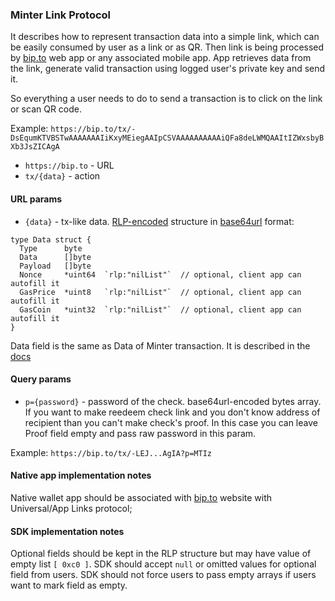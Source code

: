 ### Minter Link Protocol

It describes how to represent transaction data into a simple link, which can be easily consumed by user as a link or as QR. Then link is being processed by [bip.to](https://bip.to) web app or any associated mobile app. App retrieves data from the link, generate valid transaction using logged user's private key and send it.

So everything a user needs to do to send a transaction is to click on the link or scan QR code.  

Example:
`https://bip.to/tx/-DsEqumKTVBSTwAAAAAAAIiKxyMEiegAAIpCSVAAAAAAAAAAiQFa8deLWMQAAItIZWxsbyBXb3JsZICAgA`

- `https://bip.to` - URL
- `tx/{data}` - action

#### URL params
- `{data}` - tx-like data. [RLP-encoded](https://github.com/ethereum/wiki/wiki/RLP) structure in [base64url](https://base64.guru/standards/base64url) format:
```golang
type Data struct {  
  Type      byte
  Data      []byte
  Payload   []byte
  Nonce     *uint64  `rlp:"nilList"`  // optional, client app can autofill it
  GasPrice  *uint8   `rlp:"nilList"`  // optional, client app can autofill it
  GasCoin   *uint32  `rlp:"nilList"`  // optional, client app can autofill it
}
```

Data field is the same as Data of Minter transaction. It is described in the [docs](https://docs.minter.network/#section/Transactions)


#### Query params

- `p={password}` - password of the check. base64url-encoded bytes array. If you want to make reedeem check link and you don't know address of recipient than you can't make check's proof. In this case you can leave Proof field empty and pass raw password in this param.

Example:
`https://bip.to/tx/-LEJ...AgIA?p=MTIz`


#### Native app implementation notes

Native wallet app should be associated with [bip.to](https://bip.to) website with Universal/App Links protocol;


#### SDK implementation notes

Optional fields should be kept in the RLP structure but may have value of empty list `[ 0xc0 ]`.
SDK should accept `null` or omitted values for optional field from users. SDK should not force users to pass empty arrays if users want to mark field as empty.

